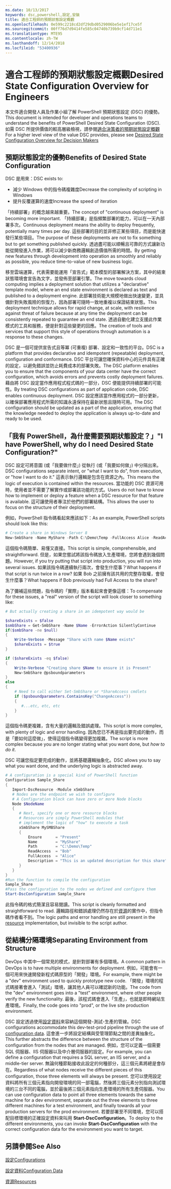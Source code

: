 ```yaml
---
ms.date: 10/13/2017
keywords: dsc,powershell,設定,安裝
title: 適合工程師的預期狀態設定概觀
ms.openlocfilehash: 0e599c2218cd2df29dbd0529006be5e1ef17ce5f
ms.sourcegitcommit: 00ff76d7d9414fe585c04740b739b9cf14d711e1
ms.translationtype: MTE95
ms.contentlocale: zh-TW
ms.lasthandoff: 12/14/2018
ms.locfileid: "53400936"
---
```

# <a name="desired-state-configuration-overview-for-engineers"></a><span data-ttu-id="f69d5-103">適合工程師的預期狀態設定概觀</span><span class="sxs-lookup"><span data-stu-id="f69d5-103">Desired State Configuration Overview for Engineers</span></span>

<span data-ttu-id="f69d5-104">本文件適合開發人員及作業小組了解 PowerShell 預期狀態設定 (DSC) 的優勢。</span><span class="sxs-lookup"><span data-stu-id="f69d5-104">This document is intended for developer and operations teams to understand the benefits of PowerShell Desired State Configuration (DSC).</span></span>
<span data-ttu-id="f69d5-105">如需 DSC 所提供價值的較高層級檢視，請參閱[適合決策者的預期狀態設定概觀](decisionMaker.md)</span><span class="sxs-lookup"><span data-stu-id="f69d5-105">For a higher level view of the value DSC provides, please see [Desired State Configuration Overview for Decision Makers](decisionMaker.md)</span></span>

## <a name="benefits-of-desired-state-configuration"></a><span data-ttu-id="f69d5-106">預期狀態設定的優勢</span><span class="sxs-lookup"><span data-stu-id="f69d5-106">Benefits of Desired State Configuration</span></span>

<span data-ttu-id="f69d5-107">DSC 是用來：</span><span class="sxs-lookup"><span data-stu-id="f69d5-107">DSC exists to:</span></span>

- <span data-ttu-id="f69d5-108">減少 Windows 中的指令碼複雜度</span><span class="sxs-lookup"><span data-stu-id="f69d5-108">Decrease the complexity of scripting in Windows</span></span>
- <span data-ttu-id="f69d5-109">提升反覆運算的速度</span><span class="sxs-lookup"><span data-stu-id="f69d5-109">Increase the speed of iteration</span></span>

<span data-ttu-id="f69d5-110">「持續部署」的概念越來越重要。</span><span class="sxs-lookup"><span data-stu-id="f69d5-110">The concept of "continuous deployment" is becoming more important.</span></span>
<span data-ttu-id="f69d5-111">「持續部署」是指頻繁部署的能力，可以在一天內部署多次。</span><span class="sxs-lookup"><span data-stu-id="f69d5-111">Continuous deployment means the ability to deploy frequently, potentially many times per day.</span></span>
<span data-ttu-id="f69d5-112">這些部署的目的並非修正某些項目，而是能快速發行某些項目。</span><span class="sxs-lookup"><span data-stu-id="f69d5-112">The purpose of these deployments are not to fix something but to get something published quickly.</span></span>
<span data-ttu-id="f69d5-113">透過盡可能以順暢且可靠的方式讓新功能從開發進入作業，將可以減少新商務邏輯創造價值所需的時間。</span><span class="sxs-lookup"><span data-stu-id="f69d5-113">By getting new features through development into operation as smoothly and reliably as possible, you reduce time-to-value of new business logic.</span></span>

<span data-ttu-id="f69d5-114">移至雲端運算，代表需要能運用「宣告式」範本模型的部署解決方案，其中的結束狀態環境會宣告為文字，並發佈至部署引擎。</span><span class="sxs-lookup"><span data-stu-id="f69d5-114">The move towards cloud computing implies a deployment solution that utilizes a "declarative" template model, where an end state environment is declared as text and published to a deployment engine.</span></span>
<span data-ttu-id="f69d5-115">此部署技術能大規模地做出快速變更，並具備針對失敗風險的恢復力，因為部署可隨時一致地重複以保證結束狀態。</span><span class="sxs-lookup"><span data-stu-id="f69d5-115">This deployment technique allows for rapid change, at scale, with resilience against threat of failure because at any time the deployment can be consistently repeated to guarantee an end state.</span></span>
<span data-ttu-id="f69d5-116">透過自動化建立支援此作業模式的工具和服務，便是針對這些變更的回應。</span><span class="sxs-lookup"><span data-stu-id="f69d5-116">The creation of tools and services that support this style of operations through automation is a response to these changes.</span></span>

<span data-ttu-id="f69d5-117">DSC 是一個可提供宣告式且等冪 (可重複) 部署、設定和一致性的平台。</span><span class="sxs-lookup"><span data-stu-id="f69d5-117">DSC is a platform that provides declarative and idempotent (repeatable) deployment, configuration and conformance.</span></span>
<span data-ttu-id="f69d5-118">DSC 平台可讓您確保資料中心的元件具有正確的設定，以避免錯誤並防止耗費成本的部署失敗。</span><span class="sxs-lookup"><span data-stu-id="f69d5-118">The DSC platform enables you to ensure that the components of your data center have the correct configuration, which avoids errors and prevents costly deployment failures.</span></span>
<span data-ttu-id="f69d5-119">藉由將 DSC 設定當作應用程式程式碼的一部分，DSC 便能提供持續部署的可能性。</span><span class="sxs-lookup"><span data-stu-id="f69d5-119">By treating DSC configurations as part of application code, DSC enables continuous deployment.</span></span>
<span data-ttu-id="f69d5-120">DSC 設定應該當作應用程式的一部分更新，以確保部署應用程式所需的知識永遠保持在最新狀態且隨時可用。</span><span class="sxs-lookup"><span data-stu-id="f69d5-120">The DSC configuration should be updated as a part of the application, ensuring that the knowledge needed to deploy the application is always up-to-date and ready to be used.</span></span>

## <a name="i-have-powershell-why-do-i-need-desired-state-configuration"></a><span data-ttu-id="f69d5-121">「我有 PowerShell，為什麼需要預期狀態設定？」</span><span class="sxs-lookup"><span data-stu-id="f69d5-121">"I have PowerShell, why do I need Desired State Configuration?"</span></span>

<span data-ttu-id="f69d5-122">DSC 設定可將意圖 (或「我要做什麼」) 從執行 (或「我要如何做」) 中分隔出來。</span><span class="sxs-lookup"><span data-stu-id="f69d5-122">DSC configurations separate intent, or "what I want to do", from execution, or "how I want to do it."</span></span>
<span data-ttu-id="f69d5-123">這表示執行邏輯是包含在資源之內。</span><span class="sxs-lookup"><span data-stu-id="f69d5-123">This means the logic of execution is contained within the resources.</span></span>
<span data-ttu-id="f69d5-124">當功能的 DSC 資源可用時，使用者並不需要了解實作或部署該功能的方式。</span><span class="sxs-lookup"><span data-stu-id="f69d5-124">Users do not have to know how to implement or deploy a feature when a DSC resource for that feature is available.</span></span>
<span data-ttu-id="f69d5-125">這可讓使用者專注於他們的部署結構。</span><span class="sxs-lookup"><span data-stu-id="f69d5-125">This allows the user to focus on the structure of their deployment.</span></span>

<span data-ttu-id="f69d5-126">例如，PowerShell 指令碼看起來應該如下：</span><span class="sxs-lookup"><span data-stu-id="f69d5-126">As an example, PowerShell scripts should look like this:</span></span>
```powershell
# Create a share in Windows Server 8
New-SmbShare -Name MyShare -Path C:\Demo\Temp -FullAccess Alice -ReadAccess Bob
```
<span data-ttu-id="f69d5-127">這個指令碼簡單、易懂又直接。</span><span class="sxs-lookup"><span data-stu-id="f69d5-127">This script is simple, comprehensible, and straightforward.</span></span>
<span data-ttu-id="f69d5-128">但是，如果您嘗試將該指令碼放入生產環境，您將會遇到幾個問題。</span><span class="sxs-lookup"><span data-stu-id="f69d5-128">However, if you try putting that script into production, you will run into several issues.</span></span>
<span data-ttu-id="f69d5-129">如果該指令碼連續執行兩次，會發生什麼事？</span><span class="sxs-lookup"><span data-stu-id="f69d5-129">What happens if that script is run twice in a row?</span></span>
<span data-ttu-id="f69d5-130">如果 Bob 之前擁有該共用的完整存取權，會發生什麼事？</span><span class="sxs-lookup"><span data-stu-id="f69d5-130">What happens if Bob previously had Full Access to the share?</span></span>

<span data-ttu-id="f69d5-131">為了彌補這些問題，指令碼的「實際」版本看起來會更像這樣：</span><span class="sxs-lookup"><span data-stu-id="f69d5-131">To compensate for these issues, a "real" version of the script will look closer to something like:</span></span>
```powershell
# But actually creating a share in an idempotent way would be

$shareExists = $false
$smbShare = Get-SmbShare -Name $Name -ErrorAction SilentlyContinue
if($smbShare -ne $null)
{
    Write-Verbose -Message "Share with name $Name exists"
    $shareExists = $true
}

if ($shareExists -eq $false)
{
    Write-Verbose "Creating share $Name to ensure it is Present"
    New-SmbShare @psboundparameters
}
else
{
    # Need to call either Set-SmbShare or *ShareAccess cmdlets
    if ($psboundparameters.ContainsKey("ChangeAccess"))
    {
       #...etc, etc, etc
    }
}
```

<span data-ttu-id="f69d5-132">這個指令碼更複雜，含有大量的邏輯及錯誤處理。</span><span class="sxs-lookup"><span data-stu-id="f69d5-132">This script is more complex, with plenty of logic and error handling.</span></span>
<span data-ttu-id="f69d5-133">因為您已不再是指出要完成的動作，而是「要如何這麼做」，使得這個指令碼變得更加複雜。</span><span class="sxs-lookup"><span data-stu-id="f69d5-133">The script is more complex because you are no longer stating what you want done, but *how to do it*.</span></span>

<span data-ttu-id="f69d5-134">DSC 可讓您指定要完成的動作，並將基礎邏輯抽象化。</span><span class="sxs-lookup"><span data-stu-id="f69d5-134">DSC allows you to say what you want done, and the underlying logic is abstracted away.</span></span>

```powershell
# A configuration is a special kind of PowerShell function
Configuration Sample_Share
{
   Import-DscResource -Module xSmbShare
   # Nodes are the endpoint we wish to configure
   # A Configuration block can have zero or more Node blocks
   Node $NodeName
   {
      # Next, specify one or more resource blocks
      # Resources are simply PowerShell modules that
      # implement the logic of "how" to execute a task
      xSmbShare MySMBShare
      {
          Ensure      = "Present"
          Name        = "MyShare"
          Path        = "C:\Demo\Temp"
          ReadAccess  = "Bob"
          FullAccess  = "Alice"
          Description = "This is an updated description for this share"
      }
   }
}
#Run the function to compile the configuration
Sample_Share
#Pass the configuration to the nodes we defined and configure them
Start-DscConfiguration Sample_Share
```

<span data-ttu-id="f69d5-135">此指令碼的格式簡潔且容易閱讀。</span><span class="sxs-lookup"><span data-stu-id="f69d5-135">This script is cleanly formatted and straightforward to read.</span></span>
<span data-ttu-id="f69d5-136">邏輯路徑和錯誤處理仍然存在於[資源](../resources/resources.md)的實作中，但指令碼作者看不到。</span><span class="sxs-lookup"><span data-stu-id="f69d5-136">The logic paths and error handling are still present in the [resource](../resources/resources.md) implementation, but invisible to the script author.</span></span>

## <a name="separating-environment-from-structure"></a><span data-ttu-id="f69d5-137">從結構分隔環境</span><span class="sxs-lookup"><span data-stu-id="f69d5-137">Separating Environment from Structure</span></span>

<span data-ttu-id="f69d5-138">DevOps 中其中一個常見的模式，是針對部署有多個環境。</span><span class="sxs-lookup"><span data-stu-id="f69d5-138">A common pattern in DevOps is to have multiple environments for deployment.</span></span>
<span data-ttu-id="f69d5-139">例如，可能會有一個可用來快速開發新程式碼原型的「開發」環境。</span><span class="sxs-lookup"><span data-stu-id="f69d5-139">For example, there might be a "dev" environment used to quickly prototype new code.</span></span>
<span data-ttu-id="f69d5-140">「開發」環境的程式碼接著會進入「測試」環境，讓其他人員可以確認新的功能。</span><span class="sxs-lookup"><span data-stu-id="f69d5-140">The code from the "dev" environment goes into a "test" environment, where other people verify the new functionality.</span></span>
<span data-ttu-id="f69d5-141">最後，該程式碼會進入「生產」，也就是即時網站生產環境。</span><span class="sxs-lookup"><span data-stu-id="f69d5-141">Finally, the code goes into "prod", or the live site production environment.</span></span>

<span data-ttu-id="f69d5-142">DSC 設定透過使用[設定資料](../configurations/configData.md)來容納這個開發-測試-生產的管線。</span><span class="sxs-lookup"><span data-stu-id="f69d5-142">DSC configurations accommodate this dev-test-prod pipeline through the use of [configuration data](../configurations/configData.md).</span></span>
<span data-ttu-id="f69d5-143">這會進一步將設定結構與受管理節點之間的差異抽象化。</span><span class="sxs-lookup"><span data-stu-id="f69d5-143">This further abstracts the difference between the structure of the configuration from the nodes that are managed.</span></span>
<span data-ttu-id="f69d5-144">例如，您可以定義一個需要 SQL 伺服器、IIS 伺服器以及中介層伺服器的設定。</span><span class="sxs-lookup"><span data-stu-id="f69d5-144">For example, you can define a configuration that requires a SQL server, an IIS server, and a middle-tier server.</span></span>
<span data-ttu-id="f69d5-145">無論何種節點接收此設定的何種部分，這三個元素將總是會存在。</span><span class="sxs-lookup"><span data-stu-id="f69d5-145">Regardless of what nodes receive the different pieces of this configuration, those three elements will always be present.</span></span>
<span data-ttu-id="f69d5-146">您可以使用設定資料將所有三個元素指向開發環境的同一部電腦，然後將三個元素分別指向測試環境的三台不同的電腦，並於最後將三個元素指向生產環境的所有生產伺服器。</span><span class="sxs-lookup"><span data-stu-id="f69d5-146">You can use configuration data to point all three elements towards the same machine for a dev environment, separate out the three elements to three different machines for a test environment, and finally towards all your production servers for the prod environment.</span></span>
<span data-ttu-id="f69d5-147">若要部署至不同環境，您可以搭配目標環境的正確設定資料來叫用 **Start-DscConfiguration**。</span><span class="sxs-lookup"><span data-stu-id="f69d5-147">To deploy to the different environments, you can invoke **Start-DscConfiguration** with the correct configuration data for the environment you want to target.</span></span>

## <a name="see-also"></a><span data-ttu-id="f69d5-148">另請參閱</span><span class="sxs-lookup"><span data-stu-id="f69d5-148">See Also</span></span>

[<span data-ttu-id="f69d5-149">設定</span><span class="sxs-lookup"><span data-stu-id="f69d5-149">Configurations</span></span>](../configurations/configurations.md)

[<span data-ttu-id="f69d5-150">設定資料</span><span class="sxs-lookup"><span data-stu-id="f69d5-150">Configuration Data</span></span>](../configurations/configData.md)

[<span data-ttu-id="f69d5-151">資源</span><span class="sxs-lookup"><span data-stu-id="f69d5-151">Resources</span></span>](../resources/resources.md)
